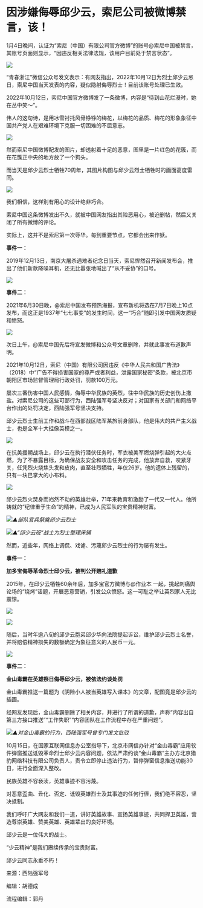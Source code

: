 # 因涉嫌侮辱邱少云，索尼公司被微博禁言，该！

1月4日晚间，认证为“索尼（中国）有限公司官方微博”的账号@索尼中国被禁言，其账号页面则显示，“因违反相关法律法规，该用户目前处于禁言状态”。

![](https://inews.gtimg.com/newsapp_bt/0/15598145206/1000)

“青春浙江”微信公众号发文表示：有网友指出，2022年10月12日为烈士邱少云忌日，索尼中国当天发表的内容，疑似隐射侮辱烈士！目前该账号处理已生效。

2022年10月12日，索尼中国官方微博发了一条微博，内容是“待到山花烂漫时，她在丛中笑～”。

伟人的这句诗，是用冰雪衬托风骨铮铮的梅花，以梅花的品质、梅花的形象象征中国共产党人在艰难环境下克服一切困难的不屈意志。

![](https://inews.gtimg.com/newsapp_bt/0/15598145205/1000)

然而索尼中国微博配发的图片，却透射着十足的恶意，图里是一片红色的花簇，而在花簇正中央的地方放了一个狗头。

而当天是邱少云烈士牺牲70周年，其图片构图与邱少云烈士牺牲时的画面高度雷同。

![](https://inews.gtimg.com/newsapp_bt/0/15598145213/1000)

我们相信，这样别有用心的设计绝非巧合。

索尼中国这条微博发出不久，就被中国网友指出其险恶用心，被迫删帖，然后又关闭了所有微博的评论。

实际上，这并不是索尼第一次辱华。每到重要节点，它都会出来作妖。

**事件一：**

2019年12月13日，南京大屠杀遇难者纪念日当天，索尼悍然召开新闻发布会，推出了他们新款降噪耳机，还无比嚣张地喊出了“从不妥协”的口号。

![](https://inews.gtimg.com/newsapp_bt/0/15598145221/1000)

**事件二：**

2021年6月30日晚，@索尼中国发布预热海报，宣布新机将选在7月7日晚上10点发布，而这正是1937年“七七事变”的发生时间，这一“巧合”随即引发中国网友质疑和愤怒。

![](https://inews.gtimg.com/newsapp_bt/0/15598145208/1000)

次日上午，@索尼中国先后将宣发微博和公众号文章删除，并就此事发布道歉声明。

2021年10月12日，索尼（中国）有限公司因违反《中华人民共和国广告法》（2018）中“广告不得损害国家的尊严或者利益，泄露国家秘密”条款，被北京市朝阳区市场监督管理局行政处罚，罚款100万元。

屡次三番伤害中国人民感情，侮辱中华民族的英烈，往中华民族的历史创伤上撒盐。对索尼公司的这些可鄙行为，西陆强军号坚决反对；对国家有关部门和网络平台作出的处罚决定，西陆强军号坚决支持。

邱少云烈士生前工作和战斗在西部战区陆军某旅前身部队，他是伟大的共产主义战士，也是全军十大挂像英模之一。

![](https://inews.gtimg.com/newsapp_bt/0/15598145211/1000)

在抗美援朝战场上，邱少云在执行潜伏任务时，军衣被美军燃烧弹引起的大火点燃，为了不暴露目标，为确保战友安全和攻击任务的完成，他放弃自救，咬紧牙关，任凭烈火烧焦头发和皮肉，直至壮烈牺牲，年仅26岁。他的遗体上残留的，只有一块巴掌大的小布料。

![](https://inews.gtimg.com/newsapp_bt/0/15598145207/1000)

邱少云烈火焚身而岿然不动的英雄壮举，71年来教育和激励了一代又一代人。他所铸就的“纪律重于生命”的精神，已成为人民军队的宝贵精神财富。

![](https://inews.gtimg.com/newsapp_bt/0/15598145210/1000)_▲部队官兵祭奠邱少云烈士_

![](https://inews.gtimg.com/newsapp_bt/0/15598145215/1000)_▲“邱少云班“战士为烈士整理床铺_

然而，近些年，网络上调侃、戏谑、污蔑邱少云烈士的行为屡有发生。

**事件一：**

**加多宝侮辱革命烈士邱少云，被判公开赔礼道歉**

2015年，在邱少云牺牲60余年后，加多宝官方微博与@作业本
一起，挑起刺痛舆论场的“烧烤”话题，开展恶意营销，引发公众愤怒。这一可耻之举让英烈家人无比震惊。

![](https://inews.gtimg.com/newsapp_bt/0/15598145222/1000)

![](https://inews.gtimg.com/newsapp_bt/0/15598145209/1000)

随后，当时年逾八旬的邱少云胞弟邱少华向法院提起诉讼，维护邱少云烈士名誉，并将赔偿精神损失的数额确定为象征意义的人民币一元。

![](https://inews.gtimg.com/newsapp_bt/0/15598145212/1000)

**事件二：**

**金山毒霸在英雄祭日侮辱邱少云，被依法约谈处罚**

金山毒霸推送一篇题为《阴险小人被当英雄写入课本》的文章，配图竟是邱少云的插画。

经网友发现后，金山毒霸删除了相关内容，并进行了所谓的道歉，声称“内容出自第三方接口推送”“工作失职”“内容团队在工作流程中存在严重问题”。

![](https://inews.gtimg.com/newsapp_bt/0/15598145218/1000)_▲对金山毒霸的行为，西陆强军号曾专门发文批驳_

10月15日，在国家互联网信息办公室指导下，北京市网信办针对“金山毒霸”应用软件弹窗推送诋毁革命烈士邱少云内容问题，依法严肃约谈“金山毒霸”主办方北京猎豹网络科技有限公司负责人，责令立即停止违法行为，暂停弹窗信息推送功能30日，进行全面深入整改。

民族英雄不容亵渎，英雄事迹不容污蔑。

对恶意歪曲、丑化、否定、诋毁英雄烈士及其事迹的任何行径，我们绝不容忍，坚决抵制。

我们呼吁广大网友和我们一道，讲好英雄故事、宣扬英雄事迹，共同捍卫英雄，营造尊崇英雄、赞美英雄、英雄辈出的良好环境。

邱少云是一位伟大的战士。

“少云精神”是我们赓续传承的宝贵财富。

邱少云同志永垂不朽！

来源：西陆强军号

编辑：胡德成

流程编辑：郭丹

